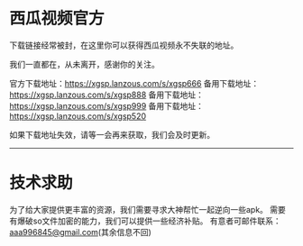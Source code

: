 # 西瓜视频官方

下载链接经常被封，在这里你可以获得西瓜视频永不失联的地址。

我们一直都在，从未离开，感谢你的关注。

官方下载地址：https://xgsp.lanzous.com/s/xgsp666
备用下载地址：https://xgsp.lanzous.com/s/xgsp888
备用下载地址：https://xgsp.lanzous.com/s/xgsp999
备用下载地址：https://xgsp.lanzous.com/s/xgsp520

如果下载地址失效，请等一会再来获取，我们会及时更新。


----
# 技术求助
为了给大家提供更丰富的资源，我们需要寻求大神帮忙一起逆向一些apk。
需要有爆破so文件加密的能力，我们可以提供一些经济补贴。
有意者可邮件联系：aaa996845@gmail.com(其余信息不回)

